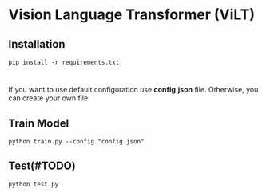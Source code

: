 # Vision Language Transformer (ViLT)

## Installation
```
pip install -r requirements.txt
```

# 
If you want to use default configuration use **config.json** file. Otherwise, you can create your own file

## Train Model
```
python train.py --config "config.json"
```

## Test(#TODO)
```
python test.py
```
